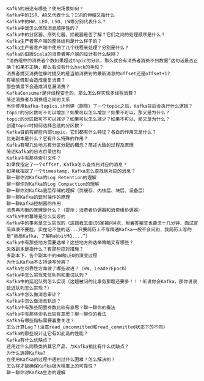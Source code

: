     Kafka的用途有哪些？使用场景如何？
    Kafka中的ISR、AR又代表什么？ISR的伸缩又指什么
    Kafka中的HW、LEO、LSO、LW等分别代表什么？
    Kafka中是怎么体现消息顺序性的？
    Kafka中的分区器、序列化器、拦截器是否了解？它们之间的处理顺序是什么？
    Kafka生产者客户端的整体结构是什么样子的？
    Kafka生产者客户端中使用了几个线程来处理？分别是什么？
    Kafka的旧版Scala的消费者客户端的设计有什么缺陷？
    “消费组中的消费者个数如果超过topic的分区，那么就会有消费者消费不到数据”这句话是否正确？如果不正确，那么有没有什么hack的手段？
    消费者提交消费位移时提交的是当前消费到的最新消息的offset还是offset+1?
    有哪些情形会造成重复消费？
    那些情景下会造成消息漏消费？
    KafkaConsumer是非线程安全的，那么怎么样实现多线程消费？
    简述消费者与消费组之间的关系
    当你使用kafka-topics.sh创建（删除）了一个topic之后，Kafka背后会执行什么逻辑？
    topic的分区数可不可以增加？如果可以怎么增加？如果不可以，那又是为什么？
    topic的分区数可不可以减少？如果可以怎么减少？如果不可以，那又是为什么？
    创建topic时如何选择合适的分区数？
    Kafka目前有那些内部topic，它们都有什么特征？各自的作用又是什么？
    优先副本是什么？它有什么特殊的作用？
    Kafka有哪几处地方有分区分配的概念？简述大致的过程及原理
    简述Kafka的日志目录结构
    Kafka中有那些索引文件？
    如果我指定了一个offset，Kafka怎么查找到对应的消息？
    如果我指定了一个timestamp，Kafka怎么查找到对应的消息？
    聊一聊你对Kafka的Log Retention的理解
    聊一聊你对Kafka的Log Compaction的理解
    聊一聊你对Kafka底层存储的理解（页缓存、内核层、块层、设备层）
    聊一聊Kafka的延时操作的原理
    聊一聊Kafka控制器的作用
    消费再均衡的原理是什么？（提示：消费者协调器和消费组协调器）
    Kafka中的幂等是怎么实现的
    Kafka中的事务是怎么实现的（这题我去面试6家被问4次，照着答案念也要念十几分钟，面试官简直凑不要脸。实在记不住的话...只要简历上不写精通Kafka一般不会问到，我简历上写的是“熟悉Kafka，了解RabbitMQ....”）
    Kafka中有那些地方需要选举？这些地方的选举策略又有哪些？
    失效副本是指什么？有那些应对措施？
    多副本下，各个副本中的HW和LEO的演变过程
    为什么Kafka不支持读写分离？
    Kafka在可靠性方面做了哪些改进？（HW, LeaderEpoch）
    Kafka中怎么实现死信队列和重试队列？
    Kafka中的延迟队列怎么实现（这题被问的比事务那题还要多！！！听说你会Kafka，那你说说延迟队列怎么实现？）
    Kafka中怎么做消息审计？
    Kafka中怎么做消息轨迹？
    Kafka中有那些配置参数比较有意思？聊一聊你的看法
    Kafka中有那些命名比较有意思？聊一聊你的看法
    Kafka有哪些指标需要着重关注？
    怎么计算Lag？(注意read_uncommitted和read_committed状态下的不同)
    Kafka的那些设计让它有如此高的性能？
    Kafka有什么优缺点？
    还用过什么同质类的其它产品，与Kafka相比有什么优缺点？
    为什么选择Kafka?
    在使用Kafka的过程中遇到过什么困难？怎么解决的？
    怎么样才能确保Kafka极大程度上的可靠性？
    聊一聊你对Kafka生态的理解